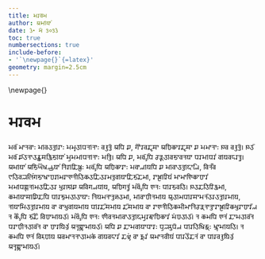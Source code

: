 ```yaml
---
title: 𑆱𑆫𑆮𑆩
author: 𑆃𑆱𑇀𑆪𑆳𑆁 
date: 𑇓𑇐 𑆩𑆼 𑇒𑇑𑇒𑇓 
toc: true
numbersections: true
include-before:
- '`\newpage{}`{=latex}'
geometry: margin=2.5cm
---
```


\newpage{}

# 𑆱𑆫𑆮𑆩

𑆱𑆫𑇀𑆮𑆼 𑆩𑆳𑆤𑆮𑆳𑆂 𑆱𑇀𑆮𑆠𑆤𑇀𑆠𑇀𑆫𑆳𑆂 𑆱𑆩𑆶𑆠𑇀𑆥𑆤𑇀𑆤𑆳𑆂 𑆮𑆫𑇀𑆠𑆤𑇀𑆠𑆼 𑆃𑆥𑆴 𑆖, 𑆓𑆿𑆫𑆮𑆢𑆸𑆯𑆳 𑆃𑆣𑆴𑆑𑆳𑆫𑆢𑆸𑆯𑆳 𑆖 𑆱𑆩𑆳𑆤𑆳𑆂 𑆍𑆮 𑆮𑆫𑇀𑆠𑆤𑇀𑆠𑆼𑇅 𑆍𑆠𑆼 𑆱𑆫𑇀𑆮𑆼 𑆖𑆼𑆠𑆤𑆳𑆠𑆫𑇀𑆑𑆯𑆑𑇀𑆠𑆴𑆨𑇀𑆪𑆳𑆁 𑆱𑆶𑆱𑆩𑇀𑆥𑆤𑇀𑆤𑆳𑆂 𑆱𑆤𑇀𑆠𑆴𑇅 𑆃𑆥𑆴 𑆖, 𑆱𑆫𑇀𑆮𑆼𑇁𑆥𑆴 𑆧𑆤𑇀𑆣𑆶𑆠𑇀𑆮𑆨𑆳𑆮𑆤𑆪𑆳 𑆥𑆫𑆱𑇀𑆥𑆫𑆁 𑆮𑇀𑆪𑆮𑆲𑆫𑆤𑇀𑆠𑆶𑇅 𑆃𑆱𑇀𑆪𑆳𑆁 𑆃𑆨𑆴𑆔𑆾𑆰𑆟𑆳𑆪𑆳𑆁 𑆤𑆴𑆫𑇀𑆢𑆴𑆰𑇀𑆛𑆳𑆂 𑆱𑆫𑇀𑆮𑆼𑇁𑆥𑆴 𑆃𑆣𑆴𑆑𑆳𑆫𑆳𑆂 𑆱𑆫𑇀𑆮𑆳𑆟𑇀𑆪𑆥𑆴 𑆖 𑆱𑇀𑆮𑆳𑆠𑆤𑇀𑆠𑇀𑆫𑇀𑆪𑆳𑆟𑆴, 𑆮𑆴𑆤𑆽𑆮 𑆘𑆳𑆠𑆴𑆮𑆫𑇀𑆟𑆬𑆴𑆁𑆓𑆨𑆳𑆰𑆳𑆣𑆫𑇀𑆩𑆫𑆳𑆘𑆤𑆵𑆠𑆴𑆑𑆠𑆢𑆴𑆠𑆫𑆩𑆤𑇀𑆠𑆮𑇀𑆪𑆳𑆢𑆴𑆨𑆼𑆢𑆩𑇀, 𑆫𑆳𑆰𑇀𑆛𑇀𑆫𑆴𑆪𑆁 𑆱𑆳𑆩𑆳𑆘𑆴𑆑𑆳𑆣𑆳𑆫𑆁 𑆱𑆩𑇀𑆥𑆘𑇀𑆘𑆤𑇀𑆩𑆠𑆢𑆴𑆠𑆫 𑆱𑇀𑆠𑆫𑆚𑇀𑆖 𑆃𑆮𑆴𑆓𑆟𑆪𑇀𑆪, 𑆃𑆣𑆴𑆓𑆤𑇀𑆠𑆶𑆁 𑆱𑆫𑇀𑆮𑆾𑇁𑆥𑆴 𑆘𑆤𑆂 𑆥𑇀𑆫𑆨𑆮𑆠𑆴𑇅 𑆍𑆠𑆢𑆠𑆴𑆫𑆴𑆑𑇀𑆠𑆩𑇀, 𑆑𑆱𑇀𑆪𑆳𑆯𑇀𑆖𑆴𑆢𑆥𑆴 𑆥𑇀𑆫𑆨𑆶𑆱𑆠𑇀𑆠𑆳𑆪𑆳𑆂 𑆤𑆴𑆪𑆩𑆤𑆳𑆤𑇀𑆠𑆫𑇀𑆓𑆠𑆩𑇀, 𑆱𑇀𑆮𑆳𑆣𑆵𑆤𑆱𑇀𑆪 𑆄𑆠𑇀𑆩𑆥𑇀𑆫𑆯𑆳𑆱𑆤𑆼𑆠𑆫𑆠𑆤𑇀𑆠𑇀𑆫𑆱𑇀𑆪, 𑆤𑇀𑆪𑆳𑆱𑆴𑆠𑆤𑇀𑆠𑇀𑆫𑆱𑇀𑆪 𑆮𑆳 𑆮𑆳𑆱𑇀𑆠𑆮𑇀𑆪𑆱𑇀𑆪 𑆥𑇀𑆫𑆢𑆼𑆯𑆱𑇀𑆪 𑆢𑆼𑆯𑆱𑇀𑆪 𑆮𑆳 𑆫𑆳𑆘𑆤𑆵𑆠𑆴𑆑𑆱𑆵𑆩𑆳𑆤𑆴𑆧𑆤𑇀𑆣𑆤𑆳𑆤𑇀𑆠𑆳𑆫𑆳𑆰𑇀𑆛𑇀𑆫𑆴𑆑𑆱𑇀𑆠𑆫𑆳𑆣𑆳𑆫𑆼𑆟 𑆤 𑆑𑆾𑇁𑆥𑆴 𑆨𑆼𑆢𑆾 𑆮𑆴𑆣𑆳𑆱𑇀𑆪𑆠𑆼𑇅 𑆱𑆫𑇀𑆮𑆾𑇁𑆥𑆴 𑆘𑆤𑆂 𑆘𑆵𑆮𑆤𑆱𑇀𑆮𑆳𑆠𑆤𑇀𑆠𑇀𑆫𑇀𑆪𑆱𑆶𑆫𑆑𑇀𑆰𑆳𑆣𑆴𑆑𑆳𑆫𑆁 𑆱𑆁𑆣𑆠𑇀𑆠𑆼𑇅 𑆤 𑆑𑆩𑆥𑆴 𑆘𑆤𑆁 𑆢𑆳𑆱𑆠𑇀𑆮𑆼𑆤 𑆥𑆫𑆳𑆣𑆵𑆤𑆠𑇀𑆮𑆼𑆤 𑆮𑆳 𑆣𑆳𑆫𑆪𑆴𑆠𑆶𑆁 𑆃𑆤𑆶𑆘𑇀𑆚𑆳𑆱𑇀𑆪𑆠𑆼𑇅 𑆃𑆥𑆴 𑆖 𑆢𑆳𑆱𑆮𑇀𑆪𑆳𑆥𑆳𑆫𑆂 𑆥𑆷𑆫𑇀𑆟𑆫𑆷𑆥𑆼𑆟 𑆥𑇀𑆫𑆠𑆴𑆰𑆴𑆢𑇀𑆣𑆂 𑆱𑇀𑆡𑆳𑆱𑇀𑆪𑆠𑆴𑇅 𑆤 𑆑𑆩𑆥𑆴 𑆘𑆤𑆁 𑆮𑆴𑆫𑆶𑆣𑇀𑆪 𑆃𑆮𑆩𑆳𑆤𑆤𑆳𑆠𑇀𑆩𑆑𑆁 𑆮𑇀𑆪𑆮𑆲𑆳𑆫𑆁 𑆢𑆟𑇀𑆝𑆁 𑆮𑆳 𑆑𑇀𑆫𑆷𑆫𑆁 𑆃𑆩𑆳𑆤𑆮𑆵𑆪𑆁 𑆥𑇀𑆫𑆠𑆾𑆢𑆤𑆁 𑆮𑆳 𑆥𑇀𑆫𑆮𑆫𑇀𑆠𑆪𑆴𑆠𑆶𑆁 𑆃𑆤𑆶𑆘𑇀𑆚𑆳𑆱𑇀𑆪𑆠𑆼𑇅 